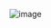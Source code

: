 ![image](https://github.com/Amann09/CV-Projects/assets/100956289/cf75669d-0a89-4c33-b7af-9433247e75bd)
